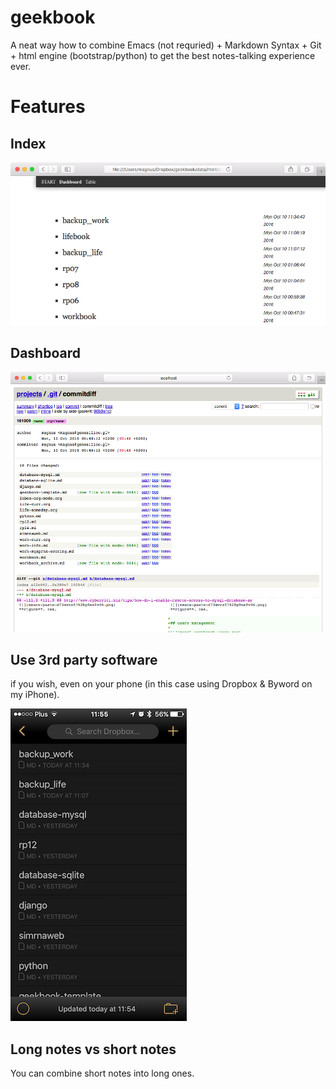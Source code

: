 # geekbook

A neat way how to combine Emacs (not requried) + Markdown Syntax + Git + html engine (bootstrap/python) to get the best notes-talking experience ever.

# Features
## Index

![index](docs/imgs/index.png)

## Dashboard

![dashboard](docs/imgs/dashboard.png)

## Use 3rd party software
if you wish, even on your phone (in this case using Dropbox & Byword on my iPhone).

![](docs/imgs/notes_at_phone.png)

## Long notes vs short notes

You can combine short notes into long ones.

